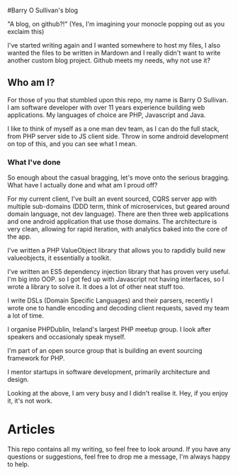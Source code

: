 #Barry O Sullivan's blog

"A blog, on github?!" (Yes, I'm imagining your monocle popping out as you exclaim this)

I've started writing again and I wanted somewhere to host my files, I also wanted the files to be written in Mardown and I really didn't want to write another custom blog project. Github meets my needs, why not use it?

## Who am I?
For those of you that stumbled upon this repo, my name is Barry O Sullivan. I am software developer with over 11 years experience building web applications. My languages of choice are PHP, Javascript and Java. 

I like to think of myself as a one man dev team, as I can do the full stack, from PHP server side to JS client side. Throw in some android development on top of this, and you can see what I mean.

### What I've done
So enough about the casual bragging, let's move onto the serious bragging. What have I actually done and what am I proud off? 

For my current client, I've built an event sourced, CQRS server app with multiple sub-domains (DDD term, think of microservices, but geared around domain language, not dev language). There are then three web applications and one android application that use those domains. The architecture is very clean, allowing for rapid iteration, with analytics baked into the core of the app. 

I've written a PHP ValueObject library that allows you to rapdidly build new valueobjects, it essentially a toolkit.

I've written an ES5 dependency injection library that has proven very useful. I'm big into OOP. so I got fed up with Javascript not having interfaces, so I wrote a library to solve it. It does a lot of other neat stuff too.

I write DSLs (Domain Specific Languages) and their parsers, recently I wrote one to handle encoding and decoding client requests, saved my team a lot of time.

I organise PHPDublin, Ireland's largest PHP meetup group. I look after speakers and occasionaly speak myself.

I'm part of an open source group that is building an event sourcing framework for PHP.

I mentor startups in software development, primarily architecture and design.

Looking at the above, I am very busy and I didn't realise it. Hey, if you enjoy it, it's not work.

# Articles
This repo contains all my writing, so feel free to look around. If you have any questions or suggestions, feel free to drop me a message, I'm always happy to help.
